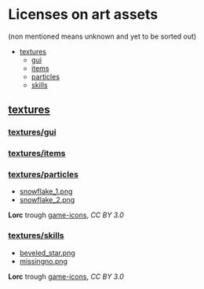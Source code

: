 # Licenses on art assets

(non mentioned means unknown and yet to be sorted out)

 * [textures](#texturestextures)
    * [gui](#texturesguitexturesgui)
    * [items](#texturesitemstexturesitems)
    * [particles](#texturesparticlestexturesparticles)
    * [skills](#texturesskillstexturesskills)

## [textures](textures)

### [textures/gui](textures/gui)

### [textures/items](textures/items)

### [textures/particles](textures/particles)

 * [snowflake_1.png](textures/particles/snowflake_1.png)
 * [snowflake_2.png](textures/particles/snowflake_2.png)
 
**Lorc** trough [game-icons](https://game-icons.net), *CC BY 3.0*
 
### [textures/skills](textures/skills)

 * [beveled_star.png](textures/skills/beveled_star.png)
 * [missingno.png](textures/skills/missingno.png)
 
**Lorc** trough [game-icons](https://game-icons.net), *CC BY 3.0*